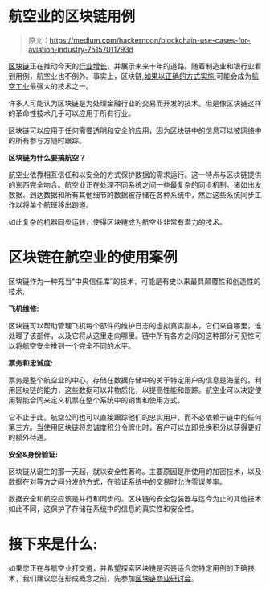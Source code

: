 # 航空业的区块链用例

> 原文：<https://medium.com/hackernoon/blockchain-use-cases-for-aviation-industry-75157011793d>

[区块链](https://hackernoon.com/tagged/blockchain)正在推动今天的[行业增长](https://www.skcript.com/svr/why-these-industries-should-implement-blockchain-technology-today/)，并展示未来十年的道路。随着制造业和银行业看到用例，航空业也不例外。事实上，区块链,[如果以正确的方式实施](https://www.skcript.com/svr/what-is-not-blockchain/),可能会成为[航空工业](https://hackernoon.com/tagged/aviation-industry)最强大的技术之一。

许多人可能认为区块链是为处理金融行业的交易而开发的技术。但是像区块链这样的革命性技术几乎可以应用于所有行业。

区块链可以应用于任何需要透明和安全的应用，因为区块链中的信息可以被网络中的所有参与方随时跟踪。

**区块链为什么要搞航空？**

航空业依靠相互信任和以安全的方式保护数据的需求运行。这一特点与区块链提供的东西完全吻合。航空业正在处理不同系统之间一些最复杂的同步机制。诸如出发数据、到达数据和所有其他细节的数据被存储在各种系统中，然后这些系统同步工作以将单个航班移出跑道。

如此复杂的机器同步运转，使得区块链成为航空业非常有潜力的技术。

# 区块链在航空业的使用案例

区块链作为一种充当“中央信任库”的技术，可能是有史以来最具颠覆性和创造性的技术:

**飞机维修:**

区块链可以帮助管理飞机每个部件的维护日志的虚拟真实副本，它们来自哪里，谁处理了该部件，以及它将从这里走向哪里。链中所有各方之间的这种部分可见性可以将航空安全推到一个完全不同的水平。

**票务和忠诚度:**

票务是整个航空业的中心。存储在数据存储中的关于特定用户的信息是海量的。利用区块链的能力，这些数据可以非物质化，以提高性能和跟踪。航空业可以决定使用智能合同来定义机票在整个系统中的销售和使用方式。

它不止于此。航空公司也可以直接跟踪他们的忠实用户，而不必依赖于链中的任何第三方。当使用区块链将忠诚度积分令牌化时，客户可以立即兑换积分以获得更好的额外待遇。

**安全&身份验证:**

区块链从诞生的那一天起，就以安全性著称。主要原因是所使用的加密技术，以及数据在对等方之间分发的方式，在验证系统中的交易时允许零误差率。

数据安全和航空应该是并行和同步的。区块链的安全包装器与迄今为止的其他技术如此不同，这保护了存储在系统中的信息的真实性和安全性。

# 接下来是什么:

如果您正在与航空业打交道，并希望探索区块链是否是适合您特定用例的正确技术，我们建议您在形成概念之前，先参加[区块链商业研讨会](https://www.skcript.com/blockchain/business-workshop/)。